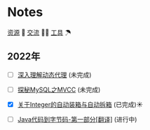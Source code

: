 # Notes

[资源](https://github.com/ShanMua/Notes/blob/main/others/resource.md) 🚀	[交流](https://github.com/ShanMua/Notes/blob/main/others/talk.md) 👨‍🎓	[工具](https://github.com/ShanMua/Notes/blob/main/others/tools.md) ☂

## 2022年

- [ ] [深入理解动态代理]() (未完成)

- [ ] [探秘MySQL之MVCC]() (未完成)

- [x] [关于Integer的自动装箱与自动拆箱](https://github.com/ShanMua/Notes/blob/main/2022/automatic_packing_unpacking/automatic_packing_unpacking.md) (已完成)☀️

- [ ] [Java代码到字节码-第一部分[翻译]](https://github.com/ShanMua/Notes/blob/main/2022/automatic_packing_unpacking/java_code_to_byte_code_part_one.md) (进行中)
